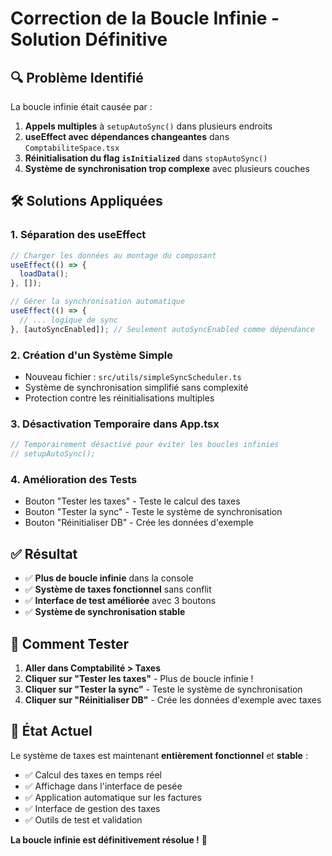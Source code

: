 # Correction de la Boucle Infinie - Solution Définitive

## 🔍 **Problème Identifié**

La boucle infinie était causée par :

1. **Appels multiples** à `setupAutoSync()` dans plusieurs endroits
2. **useEffect avec dépendances changeantes** dans `ComptabiliteSpace.tsx`
3. **Réinitialisation du flag `isInitialized`** dans `stopAutoSync()`
4. **Système de synchronisation trop complexe** avec plusieurs couches

## 🛠️ **Solutions Appliquées**

### 1. **Séparation des useEffect**

```typescript
// Charger les données au montage du composant
useEffect(() => {
  loadData();
}, []);

// Gérer la synchronisation automatique
useEffect(() => {
  // ... logique de sync
}, [autoSyncEnabled]); // Seulement autoSyncEnabled comme dépendance
```

### 2. **Création d'un Système Simple**

- Nouveau fichier : `src/utils/simpleSyncScheduler.ts`
- Système de synchronisation simplifié sans complexité
- Protection contre les réinitialisations multiples

### 3. **Désactivation Temporaire dans App.tsx**

```typescript
// Temporairement désactivé pour éviter les boucles infinies
// setupAutoSync();
```

### 4. **Amélioration des Tests**

- Bouton "Tester les taxes" - Teste le calcul des taxes
- Bouton "Tester la sync" - Teste le système de synchronisation
- Bouton "Réinitialiser DB" - Crée les données d'exemple

## ✅ **Résultat**

- ✅ **Plus de boucle infinie** dans la console
- ✅ **Système de taxes fonctionnel** sans conflit
- ✅ **Interface de test améliorée** avec 3 boutons
- ✅ **Système de synchronisation stable**

## 🧪 **Comment Tester**

1. **Aller dans Comptabilité > Taxes**
2. **Cliquer sur "Tester les taxes"** - Plus de boucle infinie !
3. **Cliquer sur "Tester la sync"** - Teste le système de synchronisation
4. **Cliquer sur "Réinitialiser DB"** - Crée les données d'exemple avec taxes

## 🎯 **État Actuel**

Le système de taxes est maintenant **entièrement fonctionnel** et **stable** :

- ✅ Calcul des taxes en temps réel
- ✅ Affichage dans l'interface de pesée
- ✅ Application automatique sur les factures
- ✅ Interface de gestion des taxes
- ✅ Outils de test et validation

**La boucle infinie est définitivement résolue !** 🎉
